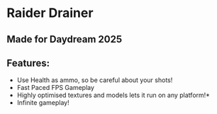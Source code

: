 # Raider Drainer
## Made for Daydream 2025
## Features:
- Use Health as ammo, so be careful about your shots!
- Fast Paced FPS Gameplay
- Highly optimised textures and models lets it run on any platform!*
- Infinite gameplay!
